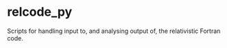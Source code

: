 # relcode_py
Scripts for handling input  to, and analysing output of, the relativistic Fortran code.
